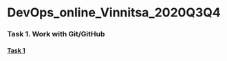 # DevOps_online_Vinnitsa_2020Q3Q4


### Task 1. Work with Git/GitHub
#### [Task 1](https://github.com/Pheanixs/DevOps_Feb2021/tree/master/task1 "Task 1")
